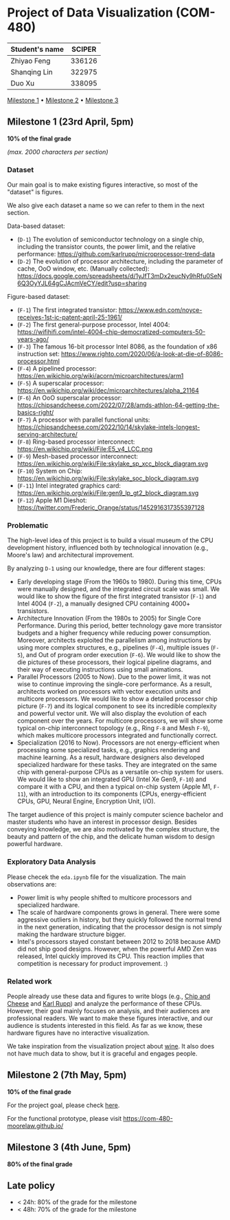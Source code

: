# Project of Data Visualization (COM-480)

| Student's name | SCIPER |
| -------------- | ------ |
| Zhiyao Feng | 336126 |
| Shanqing Lin | 322975 |
| Duo Xu | 338095 |

[Milestone 1](#milestone-1) • [Milestone 2](#milestone-2) • [Milestone 3](#milestone-3)

## Milestone 1 (23rd April, 5pm)

**10% of the final grade**

*(max. 2000 characters per section)*

### Dataset

Our main goal is to make existing figures interactive, so most of the "dataset" is figures.

We also give each dataset a name so we can refer to them in the next section.

Data-based dataset:
- (`D-1`) The evolution of semiconductor technology on a single chip, including the transistor counts, the power limit, and the relative performance: https://github.com/karlrupp/microprocessor-trend-data
- (`D-2`) The evolution of processor architecture, including the parameter of cache, OoO window, etc. (Manually collected): https://docs.google.com/spreadsheets/d/1yJfT3mDx2eucNy9hRfu0SeN6Q3OyYJL64gCJAcmVeCY/edit?usp=sharing

Figure-based dataset:
- (`F-1`) The first integrated transistor: https://www.edn.com/noyce-receives-1st-ic-patent-april-25-1961/
- (`F-2`) The first general-purpose processor, Intel 4004: https://wifihifi.com/intel-4004-chip-democratized-computers-50-years-ago/
- (`F-3`) The famous 16-bit processor Intel 8086, as the foundation of x86 instruction set: https://www.righto.com/2020/06/a-look-at-die-of-8086-processor.html
- (`F-4`) A pipelined processor: https://en.wikichip.org/wiki/acorn/microarchitectures/arm1
- (`F-5`) A superscalar processor: https://en.wikichip.org/wiki/dec/microarchitectures/alpha_21164
- (`F-6`) An OoO superscalar processor: https://chipsandcheese.com/2022/07/28/amds-athlon-64-getting-the-basics-right/
- (`F-7`) A processor with parallel functional units: https://chipsandcheese.com/2022/10/14/skylake-intels-longest-serving-architecture/
- (`F-8`) Ring-based processor interconnect: https://en.wikichip.org/wiki/File:E5_v4_LCC.png
- (`F-9`) Mesh-based processor interconnect: https://en.wikichip.org/wiki/File:skylake_sp_xcc_block_diagram.svg
- (`F-10`) System on Chip: https://en.wikichip.org/wiki/File:skylake_soc_block_diagram.svg
- (`F-11`) Intel integrated graphics card: https://en.wikichip.org/wiki/File:gen9_lp_gt2_block_diagram.svg
- (`F-12`) Apple M1 Dieshot: https://twitter.com/Frederic_Orange/status/1452916317355397128

### Problematic

The high-level idea of this project is to build a visual museum of the CPU development history, influenced both by technological innovation (e.g., Moore's law) and architectural improvement. 

By analyzing `D-1` using our knowledge, there are four different stages:
- Early developing stage (From the 1960s to 1980). During this time, CPUs were manually designed, and the integrated circuit scale was small. We would like to show the figure of the first integrated transistor (`F-1`) and Intel 4004 (`F-2`), a manually designed CPU containing 4000+ transistors.
- Architecture Innovation (From the 1980s to 2005) for Single Core Performance. During this period, better technology gave more transistor budgets and a higher frequency while reducing power consumption. Moreover, architects exploited the parallelism among instructions by using more complex structures, e.g., pipelines (`F-4`), multiple issues (`F-5`), and Out of program order execution (`F-6`). We would like to show the die pictures of these processors, their logical pipeline diagrams, and their way of executing instructions using small animations.
- Parallel Processors (2005 to Now). Due to the power limit, it was not wise to continue improving the single-core performance. As a result, architects worked on processors with vector execution units and multicore processors. We would like to show a detailed processor chip picture (`F-7`) and its logical component to see its incredible complexity and powerful vector unit. We will also display the evolution of each component over the years. For multicore processors, we will show some typical on-chip interconnect topology (e.g., Ring `F-8` and Mesh `F-9`), which makes multicore processors integrated and functionally correct.
- Specialization (2016 to Now). Processors are not energy-efficient when processing some specialized tasks, e.g., graphics rendering and machine learning. As a result, hardware designers also developed specialized hardware for these tasks. They are integrated on the same chip with general-purpose CPUs as a versatile on-chip system for users. We would like to show an integrated GPU (Intel Xe Gen9, `F-10`) and compare it with a CPU, and then a typical on-chip system (Apple M1, `F-11`), with an introduction to its components (CPUs, energy-efficient CPUs, GPU, Neural Engine, Encryption Unit, I/O).

The target audience of this project is mainly computer science bachelor and master students who have an interest in processor design. Besides conveying knowledge, we are also motivated by the complex structure, the beauty and pattern of the chip, and the delicate human wisdom to design powerful hardware.

### Exploratory Data Analysis

Please checek the `eda.ipynb` file for the visualization. The main observations are:

- Power limit is why people shifted to multicore processors and specialized hardware. 
- The scale of hardware components grows in general. There were some aggressive outliers in history, but they quickly followed the normal trend in the next generation, indicating that the processor design is not simply making the hardware structure bigger.
- Intel's processors stayed constant between 2012 to 2018 because AMD did not ship good designs. However, when the powerful AMD Zen was released, Intel quickly improved its CPU. This reaction implies that competition is necessary for product improvement. :)

### Related work

People already use these data and figures to write blogs (e.g., [Chip and Cheese](https://chipsandcheese.com/) and [Karl Rupp](https://www.karlrupp.net/2018/02/42-years-of-microprocessor-trend-data/)) and analyze the performance of these CPUs. However, their goal mainly focuses on analysis, and their audiences are professional readers. We want to make these figures interactive, and our audience is students interested in this field. As far as we know, these hardware figures have no interactive visualization. 

We take inspiration from the visualization project about [wine](https://github.com/com-480-data-visualization/com-480-project-onvagagner). It also does not have much data to show, but it is graceful and engages people.


## Milestone 2 (7th May, 5pm)

**10% of the final grade**

For the project goal, please check [here](./m2.md).

For the functional prototype, please visit https://com-480-moorelaw.github.io/ 


## Milestone 3 (4th June, 5pm)

**80% of the final grade**


## Late policy

- < 24h: 80% of the grade for the milestone
- < 48h: 70% of the grade for the milestone

